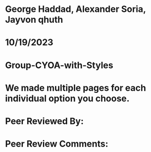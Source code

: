 # George Haddad, Alexander Soria, Jayvon qhuth
# 10/19/2023
# Group-CYOA-with-Styles
# We made multiple pages for each individual option you choose.
# Peer Reviewed By:
# Peer Review Comments: 
